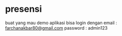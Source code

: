 # presensi

buat yang mau demo aplikasi bisa login dengan
email : farchanakbar80@gmail.com
password : admin123
